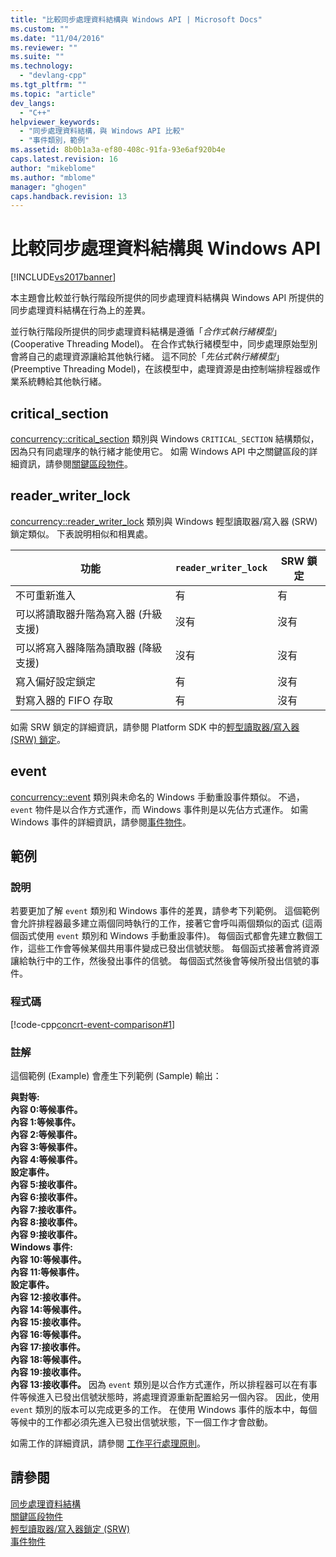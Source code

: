 ```yaml
---
title: "比較同步處理資料結構與 Windows API | Microsoft Docs"
ms.custom: ""
ms.date: "11/04/2016"
ms.reviewer: ""
ms.suite: ""
ms.technology: 
  - "devlang-cpp"
ms.tgt_pltfrm: ""
ms.topic: "article"
dev_langs: 
  - "C++"
helpviewer_keywords: 
  - "同步處理資料結構，與 Windows API 比較"
  - "事件類別，範例"
ms.assetid: 8b0b1a3a-ef80-408c-91fa-93e6af920b4e
caps.latest.revision: 16
author: "mikeblome"
ms.author: "mblome"
manager: "ghogen"
caps.handback.revision: 13
---
```

# 比較同步處理資料結構與 Windows API
[!INCLUDE[vs2017banner](../../assembler/inline/includes/vs2017banner.md)]

本主題會比較並行執行階段所提供的同步處理資料結構與 Windows API 所提供的同步處理資料結構在行為上的差異。  
  
 並行執行階段所提供的同步處理資料結構是遵循「*合作式執行緒模型*」\(Cooperative Threading Model\)。  在合作式執行緒模型中，同步處理原始型別會將自己的處理資源讓給其他執行緒。  這不同於「*先佔式執行緒模型*」\(Preemptive Threading Model\)，在該模型中，處理資源是由控制端排程器或作業系統轉給其他執行緒。  
  
## critical\_section  
 [concurrency::critical\_section](../../parallel/concrt/reference/critical-section-class.md) 類別與 Windows `CRITICAL_SECTION` 結構類似，因為只有同處理序的執行緒才能使用它。  如需 Windows API 中之關鍵區段的詳細資訊，請參閱[關鍵區段物件](http://msdn.microsoft.com/library/windows/desktop/ms682530)。  
  
## reader\_writer\_lock  
 [concurrency::reader\_writer\_lock](../../parallel/concrt/reference/reader-writer-lock-class.md) 類別與 Windows 輕型讀取器\/寫入器 \(SRW\) 鎖定類似。  下表說明相似和相異處。  
  
|功能|`reader_writer_lock`|SRW 鎖定|  
|--------|--------------------------|------------|  
|不可重新進入|有|有|  
|可以將讀取器升階為寫入器 \(升級支援\)|沒有|沒有|  
|可以將寫入器降階為讀取器 \(降級支援\)|沒有|沒有|  
|寫入偏好設定鎖定|有|沒有|  
|對寫入器的 FIFO 存取|有|沒有|  
  
 如需 SRW 鎖定的詳細資訊，請參閱 Platform SDK 中的[輕型讀取器\/寫入器 \(SRW\) 鎖定](http://msdn.microsoft.com/library/windows/desktop/aa904937)。  
  
## event  
 [concurrency::event](../../parallel/concrt/reference/event-class.md) 類別與未命名的 Windows 手動重設事件類似。  不過，`event` 物件是以合作方式運作，而 Windows 事件則是以先佔方式運作。  如需 Windows 事件的詳細資訊，請參閱[事件物件](http://msdn.microsoft.com/library/windows/desktop/ms682655)。  
  
## 範例  
  
### 說明  
 若要更加了解 `event` 類別和 Windows 事件的差異，請參考下列範例。  這個範例會允許排程器最多建立兩個同時執行的工作，接著它會呼叫兩個類似的函式 \(這兩個函式使用 `event` 類別和 Windows 手動重設事件\)。  每個函式都會先建立數個工作，這些工作會等候某個共用事件變成已發出信號狀態。  每個函式接著會將資源讓給執行中的工作，然後發出事件的信號。  每個函式然後會等候所發出信號的事件。  
  
### 程式碼  
 [!code-cpp[concrt-event-comparison#1](../../parallel/concrt/codesnippet/CPP/comparing-synchronization-data-structures-to-the-windows-api_1.cpp)]  
  
### 註解  
 這個範例 \(Example\) 會產生下列範例 \(Sample\) 輸出：  
  
  **與對等:**  
 **內容 0:等候事件。**  
 **內容 1:等候事件。**  
 **內容 2:等候事件。**  
 **內容 3:等候事件。**  
 **內容 4:等候事件。**  
 **設定事件。**  
 **內容 5:接收事件。**  
 **內容 6:接收事件。**  
 **內容 7:接收事件。**  
 **內容 8:接收事件。**  
 **內容 9:接收事件。**  
**Windows 事件:**  
 **內容 10:等候事件。**  
 **內容 11:等候事件。**  
 **設定事件。**  
 **內容 12:接收事件。**  
 **內容 14:等候事件。**  
 **內容 15:接收事件。**  
 **內容 16:等候事件。**  
 **內容 17:接收事件。**  
 **內容 18:等候事件。**  
 **內容 19:接收事件。**  
 **內容 13:接收事件。** 因為 `event` 類別是以合作方式運作，所以排程器可以在有事件等候進入已發出信號狀態時，將處理資源重新配置給另一個內容。  因此，使用 `event` 類別的版本可以完成更多的工作。  在使用 Windows 事件的版本中，每個等候中的工作都必須先進入已發出信號狀態，下一個工作才會啟動。  
  
 如需工作的詳細資訊，請參閱 [工作平行處理原則](../../parallel/concrt/task-parallelism-concurrency-runtime.md)。  
  
## 請參閱  
 [同步處理資料結構](../../parallel/concrt/synchronization-data-structures.md)   
 [關鍵區段物件](http://msdn.microsoft.com/library/windows/desktop/ms682530)   
 [輕型讀取器\/寫入器鎖定 \(SRW\)](http://msdn.microsoft.com/library/windows/desktop/aa904937)   
 [事件物件](http://msdn.microsoft.com/library/windows/desktop/ms682655)